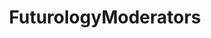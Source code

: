 ---
title: FuturologyModerators
crosslinks:
- Futurology
- futurologyappeals
- modnews
- spam
- redditisfun
- science
- defaultmods
- ideasfortheadmins
- futurology
- collapse
---